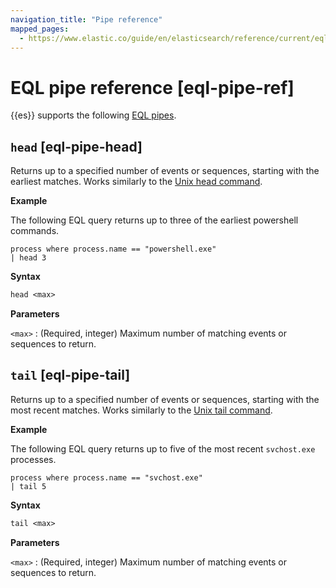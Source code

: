 ```yaml
---
navigation_title: "Pipe reference"
mapped_pages:
  - https://www.elastic.co/guide/en/elasticsearch/reference/current/eql-pipe-ref.html
---
```


# EQL pipe reference [eql-pipe-ref]


{{es}} supports the following [EQL pipes](/reference/query-languages/eql/eql-syntax.md#eql-pipes).


## `head` [eql-pipe-head]

Returns up to a specified number of events or sequences, starting with the earliest matches. Works similarly to the [Unix head command](https://en.wikipedia.org/wiki/Head_(Unix)).

**Example**

The following EQL query returns up to three of the earliest powershell commands.

```eql
process where process.name == "powershell.exe"
| head 3
```

**Syntax**

```txt
head <max>
```

**Parameters**

`<max>`
:   (Required, integer) Maximum number of matching events or sequences to return.


## `tail` [eql-pipe-tail]

Returns up to a specified number of events or sequences, starting with the most recent matches. Works similarly to the [Unix tail command](https://en.wikipedia.org/wiki/Tail_(Unix)).

**Example**

The following EQL query returns up to five of the most recent `svchost.exe` processes.

```eql
process where process.name == "svchost.exe"
| tail 5
```

**Syntax**

```txt
tail <max>
```

**Parameters**

`<max>`
:   (Required, integer) Maximum number of matching events or sequences to return.

